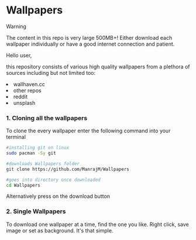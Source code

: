 # Wallpapers


 > [!WARNING]  
> The content in this repo is very large 500MB+! Either download each wallpaper individually or have a good internet connection and patient. 


Hello user,

this repository consists of various high quality wallpapers from a plethora of sources
including but not limited too:

<li>wallhaven.cc</li>
<li>other repos</li>
<li>reddit</li>
<li>unsplash</li>

<h3>1. Cloning all the wallpapers</h3>
To clone the every wallpaper enter the following command into your terminal

 ```bash
#installing git on linux
sudo pacman -Sy git

#downloads Wallpapers folder
git clone https://github.com/ManrajM/Wallpapers

#goes into directory once downloaded
cd Wallpapers
```

Alternatively press on the download button

<h3>2. Single Wallpapers</h3>

To download one wallpaper at a time, find the one you like. Right click, save image or set as background. It's that simple.
